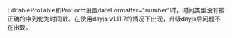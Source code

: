 EditableProTable和ProForm设置dateFormatter="number"时，时间类型没有被正确的序列化为时间戳。在使用dayjs v1.11.7的情况下出现，升级dayjs后问题不在出现。
